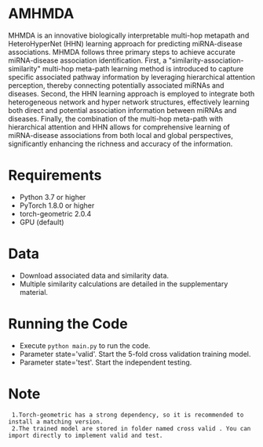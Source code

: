 # AMHMDA

MHMDA is an innovative biologically interpretable multi-hop metapath and HeteroHyperNet (HHN) learning approach for predicting miRNA-disease associations. MHMDA follows three primary steps to achieve accurate miRNA-disease association identification. First, a "similarity-association-similarity" multi-hop meta-path learning method is introduced to capture specific associated pathway information by leveraging hierarchical attention perception, thereby connecting potentially associated miRNAs and diseases. Second, the HHN learning approach is employed to integrate both heterogeneous network and hyper network structures, effectively learning both direct and potential association information between miRNAs and diseases. Finally, the combination of the multi-hop meta-path with hierarchical attention and HHN allows for comprehensive learning of miRNA-disease associations from both local and global perspectives, significantly enhancing the richness and accuracy of the information. 






# Requirements
  * Python 3.7 or higher
  * PyTorch 1.8.0 or higher
  * torch-geometric 2.0.4
  * GPU (default)

# Data
  * Download associated data and similarity data.
  * Multiple similarity calculations are detailed in the supplementary material.

# Running  the Code
  * Execute ```python main.py``` to run the code.
  * Parameter state='valid'. Start the 5-fold cross validation training model.
  * Parameter state='test'. Start the independent testing.

# Note
```
 1.Torch-geometric has a strong dependency, so it is recommended to install a matching version.
 2.The trained model are stored in folder named cross valid . You can import directly to implement valid and test.
```
